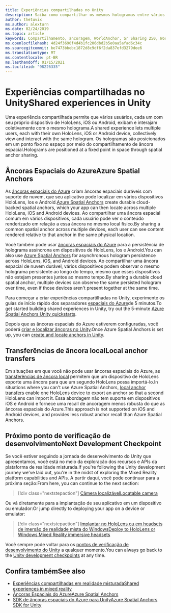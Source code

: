 ```yaml
---
title: Experiências compartilhadas no Unity
description: Saiba como compartilhar os mesmos hologramas entre vários usuários em um aplicativo do Unity com âncoras espaciais do Azure.
author: thetuvix
ms.author: alexturn
ms.date: 02/24/2019
ms.topic: article
keywords: Compartilhamento, ancoragem, WorldAnchor, Sr Sharing 250, WorldAnchorTransferBatch, SpatialPerception, Azure, âncoras espaciais do Azure, ASA, headset de realidade misturada, headset de realidade misturada do Windows, headset da realidade virtual
ms.openlocfilehash: 4d24f3690f4d4b1fc206dbd2b5e0aa5afad6c34c
ms.sourcegitcommit: be7473bbebc1872d8c9df6f2da837efd3279dee6
ms.translationtype: MT
ms.contentlocale: pt-BR
ms.lasthandoff: 01/15/2021
ms.locfileid: "98226335"
---
```

# <a name="shared-experiences-in-unity"></a><span data-ttu-id="805d7-104">Experiências compartilhadas no Unity</span><span class="sxs-lookup"><span data-stu-id="805d7-104">Shared experiences in Unity</span></span>

<span data-ttu-id="805d7-105">Uma experiência compartilhada permite que vários usuários, cada um com seu próprio dispositivo de HoloLens, iOS ou Android, exibam e interajam coletivamente com o mesmo holograma.</span><span class="sxs-lookup"><span data-stu-id="805d7-105">A shared experience lets multiple users, each with their own HoloLens, iOS or Android device, collectively view and interact with the same hologram.</span></span> <span data-ttu-id="805d7-106">Os hologramas são posicionados em um ponto fixo no espaço por meio do compartilhamento de âncora espacial.</span><span class="sxs-lookup"><span data-stu-id="805d7-106">Holograms are positioned at a fixed point in space through spatial anchor sharing.</span></span>

## <a name="azure-spatial-anchors"></a><span data-ttu-id="805d7-107">Âncoras Espaciais do Azure</span><span class="sxs-lookup"><span data-stu-id="805d7-107">Azure Spatial Anchors</span></span>

<span data-ttu-id="805d7-108">As <a href="https://docs.microsoft.com/azure/spatial-anchors/overview" target="_blank">âncoras espaciais do Azure</a> criam âncoras espaciais duráveis com suporte de nuvem, que seu aplicativo pode localizar em vários dispositivos HoloLens, Ios e Android.</span><span class="sxs-lookup"><span data-stu-id="805d7-108"><a href="https://docs.microsoft.com/azure/spatial-anchors/overview" target="_blank">Azure Spatial Anchors</a> create durable cloud-backed spatial anchors, which your app can then locate across multiple HoloLens, iOS and Android devices.</span></span>  <span data-ttu-id="805d7-109">Ao compartilhar uma âncora espacial comum em vários dispositivos, cada usuário pode ver o conteúdo renderizado em relação a essa âncora no mesmo local físico.</span><span class="sxs-lookup"><span data-stu-id="805d7-109">By sharing a common spatial anchor across multiple devices, each user can see content rendered relative to that anchor in the same physical location.</span></span> 

<span data-ttu-id="805d7-110">Você também pode usar <a href="https://docs.microsoft.com/azure/spatial-anchors/overview" target="_blank">âncoras espaciais do Azure</a> para a persistência de holograma assíncrona em dispositivos de HoloLens, Ios e Android.</span><span class="sxs-lookup"><span data-stu-id="805d7-110">You can also use <a href="https://docs.microsoft.com/azure/spatial-anchors/overview" target="_blank">Azure Spatial Anchors</a> for asynchronous hologram persistence across HoloLens, iOS, and Android devices.</span></span>  <span data-ttu-id="805d7-111">Ao compartilhar uma âncora espacial de nuvem durável, vários dispositivos podem observar o mesmo holograma persistente ao longo do tempo, mesmo que esses dispositivos não estejam presentes juntos ao mesmo tempo.</span><span class="sxs-lookup"><span data-stu-id="805d7-111">By sharing a durable cloud spatial anchor, multiple devices can observe the same persisted hologram over time, even if those devices aren't present together at the same time.</span></span>

<span data-ttu-id="805d7-112">Para começar a criar experiências compartilhadas no Unity, experimente os guias de início rápido dos separadores <a href="https://docs.microsoft.com/azure/spatial-anchors/unity-overview" target="_blank">espaciais do Azure</a>de 5 minutos.</span><span class="sxs-lookup"><span data-stu-id="805d7-112">To get started building shared experiences in Unity, try out the 5-minute <a href="https://docs.microsoft.com/azure/spatial-anchors/unity-overview" target="_blank">Azure Spatial Anchors Unity quickstarts</a>.</span></span>

<span data-ttu-id="805d7-113">Depois que as âncoras espaciais do Azure estiverem configuradas, você poderá <a href="https://docs.microsoft.com/azure/spatial-anchors/concepts/create-locate-anchors-unity" target="_blank">criar e localizar âncoras no Unity</a>.</span><span class="sxs-lookup"><span data-stu-id="805d7-113">Once Azure Spatial Anchors is set up, you can <a href="https://docs.microsoft.com/azure/spatial-anchors/concepts/create-locate-anchors-unity" target="_blank">create and locate anchors in Unity</a>.</span></span>

## <a name="local-anchor-transfers"></a><span data-ttu-id="805d7-114">Transferências de âncora local</span><span class="sxs-lookup"><span data-stu-id="805d7-114">Local anchor transfers</span></span>

<span data-ttu-id="805d7-115">Em situações em que você não pode usar âncoras espaciais do Azure, as [transferências de âncora local](../../out-of-scope/local-anchor-transfers-in-unity.md) permitem que um dispositivo de HoloLens exporte uma âncora para que um segundo HoloLens possa importá-lo.</span><span class="sxs-lookup"><span data-stu-id="805d7-115">In situations where you can't use Azure Spatial Anchors, [local anchor transfers](../../out-of-scope/local-anchor-transfers-in-unity.md) enable one HoloLens device to export an anchor so that a second HoloLens can import it.</span></span>  <span data-ttu-id="805d7-116">Essa abordagem não tem suporte em dispositivos iOS e Android e fornece uma recall de ancoragem menos robusta do que as âncoras espaciais do Azure.</span><span class="sxs-lookup"><span data-stu-id="805d7-116">This approach is not supported on iOS and Android devices, and provides less robust anchor recall than Azure Spatial Anchors.</span></span>

## <a name="next-development-checkpoint"></a><span data-ttu-id="805d7-117">Próximo ponto de verificação de desenvolvimento</span><span class="sxs-lookup"><span data-stu-id="805d7-117">Next Development Checkpoint</span></span>

<span data-ttu-id="805d7-118">Se você estiver seguindo a jornada de desenvolvimento do Unity que apresentamos, você está no meio da exploração dos recursos e APIs da plataforma de realidade misturada.</span><span class="sxs-lookup"><span data-stu-id="805d7-118">If you're following the Unity development journey we've laid out, you're in the midst of exploring the Mixed Reality platform capabilities and APIs.</span></span> <span data-ttu-id="805d7-119">A partir daqui, você pode continuar para a próxima seção:</span><span class="sxs-lookup"><span data-stu-id="805d7-119">From here, you can continue to the next section:</span></span>

> [!div class="nextstepaction"]
> [<span data-ttu-id="805d7-120">Câmera localizável</span><span class="sxs-lookup"><span data-stu-id="805d7-120">Locatable camera</span></span>](locatable-camera-in-unity.md)

<span data-ttu-id="805d7-121">Ou vá diretamente para a implantação de seu aplicativo em um dispositivo ou emulador:</span><span class="sxs-lookup"><span data-stu-id="805d7-121">Or jump directly to deploying your app on a device or emulator:</span></span>

> [!div class="nextstepaction"]
> [<span data-ttu-id="805d7-122">Implantar no HoloLens ou em headsets de imersão de realidade mista do Windows</span><span class="sxs-lookup"><span data-stu-id="805d7-122">Deploy to HoloLens or Windows Mixed Reality immersive headsets</span></span>](../platform-capabilities-and-apis/using-visual-studio.md)

<span data-ttu-id="805d7-123">Você sempre pode voltar para os [pontos de verificação de desenvolvimento do Unity](unity-development-overview.md#3-advanced-features) a qualquer momento.</span><span class="sxs-lookup"><span data-stu-id="805d7-123">You can always go back to the [Unity development checkpoints](unity-development-overview.md#3-advanced-features) at any time.</span></span>

## <a name="see-also"></a><span data-ttu-id="805d7-124">Confira também</span><span class="sxs-lookup"><span data-stu-id="805d7-124">See also</span></span>
* [<span data-ttu-id="805d7-125">Experiências compartilhadas em realidade misturada</span><span class="sxs-lookup"><span data-stu-id="805d7-125">Shared experiences in mixed reality</span></span>](../platform-capabilities-and-apis/shared-experiences-in-mixed-reality.md)
* <span data-ttu-id="805d7-126"><a href="https://docs.microsoft.com/azure/spatial-anchors" target="_blank">Âncoras Espaciais do Azure</a></span><span class="sxs-lookup"><span data-stu-id="805d7-126"><a href="https://docs.microsoft.com/azure/spatial-anchors" target="_blank">Azure Spatial Anchors</a></span></span>
* <span data-ttu-id="805d7-127"><a href="https://docs.microsoft.com/dotnet/api/Microsoft.Azure.SpatialAnchors" target="_blank">SDK de âncoras espaciais do Azure para Unity</a></span><span class="sxs-lookup"><span data-stu-id="805d7-127"><a href="https://docs.microsoft.com/dotnet/api/Microsoft.Azure.SpatialAnchors" target="_blank">Azure Spatial Anchors SDK for Unity</a></span></span>
